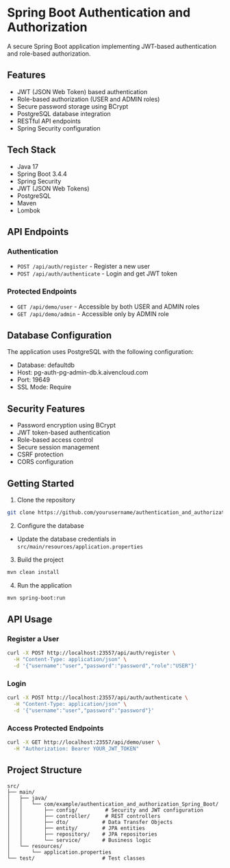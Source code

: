 # Spring Boot Authentication and Authorization

A secure Spring Boot application implementing JWT-based authentication and role-based authorization.

## Features

- JWT (JSON Web Token) based authentication
- Role-based authorization (USER and ADMIN roles)
- Secure password storage using BCrypt
- PostgreSQL database integration
- RESTful API endpoints
- Spring Security configuration

## Tech Stack

- Java 17
- Spring Boot 3.4.4
- Spring Security
- JWT (JSON Web Tokens)
- PostgreSQL
- Maven
- Lombok

## API Endpoints

### Authentication
- `POST /api/auth/register` - Register a new user
- `POST /api/auth/authenticate` - Login and get JWT token

### Protected Endpoints
- `GET /api/demo/user` - Accessible by both USER and ADMIN roles
- `GET /api/demo/admin` - Accessible only by ADMIN role

## Database Configuration

The application uses PostgreSQL with the following configuration:
- Database: defaultdb
- Host: pg-auth-pg-admin-db.k.aivencloud.com
- Port: 19649
- SSL Mode: Require

## Security Features

- Password encryption using BCrypt
- JWT token-based authentication
- Role-based access control
- Secure session management
- CSRF protection
- CORS configuration

## Getting Started

1. Clone the repository
```bash
git clone https://github.com/yourusername/authentication_and_authorization_Spring_Boot.git
```

2. Configure the database
- Update the database credentials in `src/main/resources/application.properties`

3. Build the project
```bash
mvn clean install
```

4. Run the application
```bash
mvn spring-boot:run
```

## API Usage

### Register a User
```bash
curl -X POST http://localhost:23557/api/auth/register \
  -H "Content-Type: application/json" \
  -d '{"username":"user","password":"password","role":"USER"}'
```

### Login
```bash
curl -X POST http://localhost:23557/api/auth/authenticate \
  -H "Content-Type: application/json" \
  -d '{"username":"user","password":"password"}'
```

### Access Protected Endpoints
```bash
curl -X GET http://localhost:23557/api/demo/user \
  -H "Authorization: Bearer YOUR_JWT_TOKEN"
```

## Project Structure

```
src/
├── main/
│   ├── java/
│   │   └── com/example/authentication_and_authorization_Spring_Boot/
│   │       ├── config/         # Security and JWT configuration
│   │       ├── controller/     # REST controllers
│   │       ├── dto/           # Data Transfer Objects
│   │       ├── entity/        # JPA entities
│   │       ├── repository/    # JPA repositories
│   │       └── service/       # Business logic
│   └── resources/
│       └── application.properties
└── test/                      # Test classes
```
